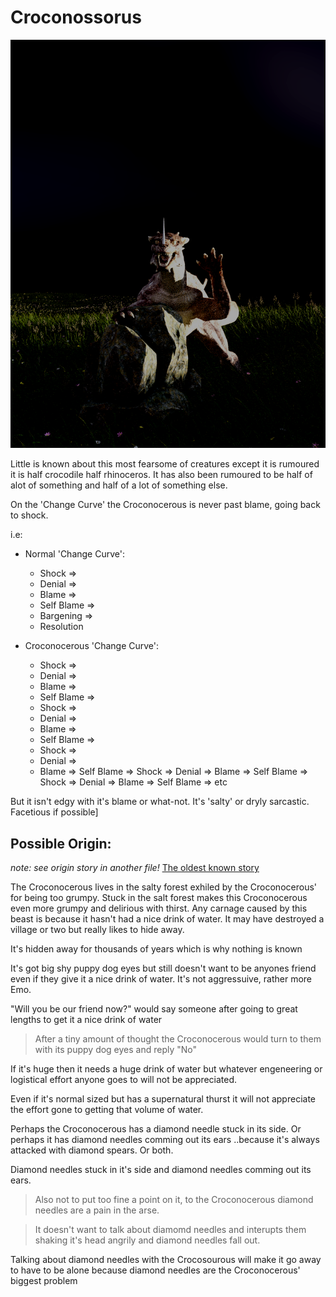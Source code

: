 # Croconossorus

![o hai just eatin ur rock](/Croconocerous/o_hai_just_eatin_ur_rock.png)

Little is known about this most fearsome of creatures except it is rumoured it is half crocodile half rhinoceros. It has also been rumoured to be half of alot of something and half of a lot of something else.

On the 'Change Curve' the Croconocerous is never past blame, going back to shock. 

i.e:

- Normal 'Change Curve':

   * Shock => 
   * Denial => 
   * Blame => 
   * Self Blame => 
   * Bargening => 
   * Resolution
   
- Croconocerous 'Change Curve': 

   * Shock => 
   * Denial => 
   * Blame => 
   * Self Blame => 
   * Shock => 
   * Denial => 
   * Blame => 
   * Self Blame => 
   * Shock => 
   * Denial => 
   * Blame => Self Blame => Shock => Denial => Blame => Self Blame => Shock => Denial => Blame => Self Blame => etc

But it isn't edgy with it's blame or what-not. It's 'salty' or dryly sarcastic. Facetious if possible]

## Possible Origin:
*note: see origin story in another file!*
[The oldest known story](Croconossorus%20-%20origin.md)

The Croconocerous lives in the salty forest exhiled by the Croconocerous' for being too grumpy. Stuck in the salt forest makes this Croconocerous even more grumpy and delirious with thirst. Any carnage caused by this beast is because it hasn't had a nice drink of water. It may have destroyed a village or two but really likes to hide away.

It's hidden away for thousands of years which is why nothing is known

It's got big shy puppy dog eyes but still doesn't want to be anyones friend even if they give it a nice drink of water. It's not aggressuive, rather more Emo. 

"Will you be our friend now?" would say someone after going to great lengths to get it a nice drink of water

> After a tiny amount of thought the Croconocerous would turn to them 
> with its puppy dog eyes 
> and reply
> "No"

If it's huge then it needs a huge drink of water but whatever engeneering or logistical effort anyone goes to will not be appreciated.

Even if it's normal sized but has a supernatural thurst it will not appreciate the effort gone to getting that volume of water.

Perhaps the Croconocerous has a diamond needle stuck in its side. Or perhaps it has diamond needles comming out its ears ..because it's always attacked with diamond spears. Or both.

Diamond needles stuck in it's side and diamond needles comming out its ears.

> Also not to put too fine a point on it,
> to the Croconocerous diamond needles
> are a pain in the arse.

> It doesn't want to talk about diamomd needles and interupts them
>  shaking it's head angrily and diamond needles fall out.
  
Talking about diamond needles with the Crocosourous will make it go away to have to be alone because diamond needles are the Croconocerous' biggest problem
